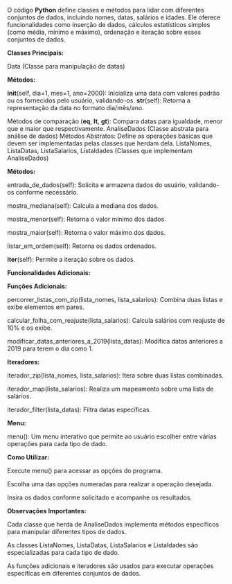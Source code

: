 O código **Python** define classes e métodos para lidar com diferentes conjuntos de dados, incluindo nomes, datas, salários e idades. Ele oferece funcionalidades como inserção de dados, cálculos estatísticos simples (como média, mínimo e máximo), ordenação e iteração sobre esses conjuntos de dados.

**Classes Principais:**

Data (Classe para manipulação de datas)

**Métodos:**

__init__(self, dia=1, mes=1, ano=2000): Inicializa uma data com valores padrão ou os fornecidos pelo usuário, validando-os.
__str__(self): Retorna a representação da data no formato dia/mês/ano.

Métodos de comparação (__eq__, __lt__, __gt__): Compara datas para igualdade, menor que e maior que respectivamente.
AnaliseDados (Classe abstrata para análise de dados)
Métodos Abstratos: Define as operações básicas que devem ser implementadas pelas classes que herdam dela.
ListaNomes, ListaDatas, ListaSalarios, ListaIdades (Classes que implementam AnaliseDados)

**Métodos:**

entrada_de_dados(self): Solicita e armazena dados do usuário, validando-os conforme necessário.

mostra_mediana(self): Calcula a mediana dos dados.

mostra_menor(self): Retorna o valor mínimo dos dados.

mostra_maior(self): Retorna o valor máximo dos dados.

listar_em_ordem(self): Retorna os dados ordenados.

__iter__(self): Permite a iteração sobre os dados.

**Funcionalidades Adicionais:**

**Funções Adicionais:**

percorrer_listas_com_zip(lista_nomes, lista_salarios): Combina duas listas e exibe elementos em pares.

calcular_folha_com_reajuste(lista_salarios): Calcula salários com reajuste de 10% e os exibe.

modificar_datas_anteriores_a_2019(lista_datas): Modifica datas anteriores a 2019 para terem o dia como 1.

**Iteradores:**

iterador_zip(lista_nomes, lista_salarios): Itera sobre duas listas combinadas.

iterador_map(lista_salarios): Realiza um mapeamento sobre uma lista de salários.

iterador_filter(lista_datas): Filtra datas específicas.

**Menu:**

menu(): Um menu interativo que permite ao usuário escolher entre várias operações para cada tipo de dado.

**Como Utilizar:**

Execute menu() para acessar as opções do programa.

Escolha uma das opções numeradas para realizar a operação desejada.

Insira os dados conforme solicitado e acompanhe os resultados.

**Observações Importantes:**

Cada classe que herda de AnaliseDados implementa métodos específicos para manipular diferentes tipos de dados.

As classes ListaNomes, ListaDatas, ListaSalarios e ListaIdades são especializadas para cada tipo de dado.

As funções adicionais e iteradores são usados para executar operações específicas em diferentes conjuntos de dados.
